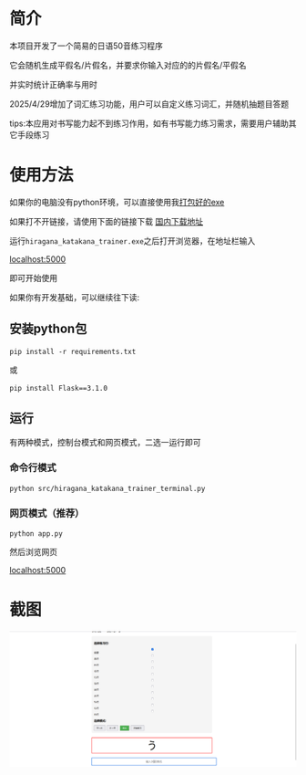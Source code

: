 # 简介

本项目开发了一个简易的日语50音练习程序

它会随机生成平假名/片假名，并要求你输入对应的的片假名/平假名

并实时统计正确率与用时

2025/4/29增加了词汇练习功能，用户可以自定义练习词汇，并随机抽题目答题

tips:本应用对书写能力起不到练习作用，如有书写能力练习需求，需要用户辅助其它手段练习

# 使用方法

如果你的电脑没有python环境，可以直接使用我[打包好的exe](https://github.com/liuxiangchao369/japanese-50-tone-practice/releases)

如果打不开链接，请使用下面的链接下载
[国内下载地址](https://gitee.com/MorWin/japanese-50-tone-practice/releases/)



运行`hiragana_katakana_trainer.exe`之后打开浏览器，在地址栏输入


[localhost:5000](http://127.0.0.1:5000)

即可开始使用


如果你有开发基础，可以继续往下读:


## 安装python包

```shell
pip install -r requirements.txt
```

或

```
pip install Flask==3.1.0
```
## 运行

有两种模式，控制台模式和网页模式，二选一运行即可

### 命令行模式

```shell
python src/hiragana_katakana_trainer_terminal.py
```

### 网页模式（推荐）

```shell
python app.py
```
然后浏览网页

[localhost:5000](http://127.0.0.1:5000)
# 截图

![image-20230322161141744](src/app.png)


